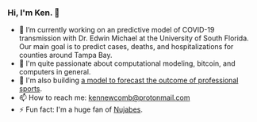 ### Hi, I'm Ken. 👋

- 🔭 I’m currently working on an predictive model of COVID-19 transmission with Dr. Edwin Michael at the University of South Florida. Our main goal is to predict cases, deaths, and hospitalizations for counties around Tampa Bay.
- 🌱 I'm quite passionate about computational modeling, bitcoin, and computers in general.
- 🏐 I'm also building [a model to forecast the outcome of professional sports](https://ken.rocks/odds).
- 📫 How to reach me: kennewcomb@protonmail.com
- ⚡ Fun fact: I'm a huge fan of [Nujabes](https://www.youtube.com/watch?v=etZdKlEckTw).
